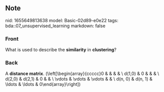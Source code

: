 ## Note
nid: 1655649813638
model: Basic-02d89-e0e22
tags: bda::07_unsupervised_learning
markdown: false

### Front
What is used to describe the <b>similarity</b> in
<b>clustering</b>?

### Back
A <b>distance matrix</b>. \(\left[\begin{array}{ccccc}0 & & & & \\
d(1,0) & 0 & & & \\ d(2,0) & d(2,1) & 0 & & \\ \vdots & \vdots &
\vdots & & \\ d(n, 0) & d(n, 1) & \ldots & \ldots &
0\end{array}\right]\)
